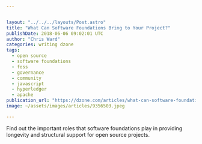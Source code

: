 ```yaml
---


layout: "../../../layouts/Post.astro"
title: "What Can Software Foundations Bring to Your Project?"
publishDate: 2018-06-06 09:02:01 UTC
author: "Chris Ward"
categories: writing dzone
tags:
  - open source
  - software foundations
  - foss
  - governance
  - community
  - javascript
  - hyperledger
  - apache
publication_url: "https://dzone.com/articles/what-can-software-foundations-bring-to-your-projec"
image: ~/assets/images/articles/9356503.jpeg

---
```

Find out the important roles that software foundations play in providing longevity and structural support for open source projects.

